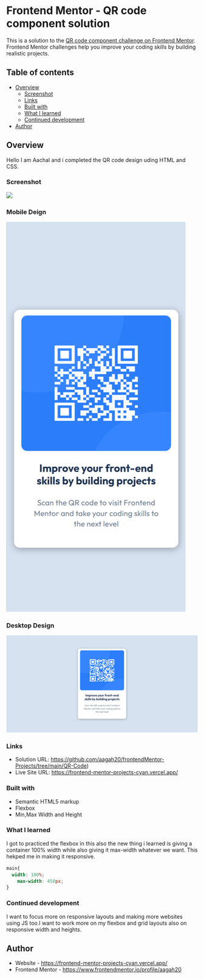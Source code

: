 # Frontend Mentor - QR code component solution

This is a solution to the [QR code component challenge on Frontend Mentor](https://www.frontendmentor.io/challenges/qr-code-component-iux_sIO_H). Frontend Mentor challenges help you improve your coding skills by building realistic projects. 

## Table of contents

- [Overview](#overview)
  - [Screenshot](#screenshot)
  - [Links](#links)
  - [Built with](#built-with)
  - [What I learned](#what-i-learned)
  - [Continued development](#continued-development)
- [Author](#author)



## Overview
Hello I am Aachal and i completed the QR code design uding HTML and CSS.

### Screenshot

![](./screenshot.jpg)

### Mobile Deign
![alt text](image-2.png)

### Desktop Design
![alt text](image-3.png)


### Links

- Solution URL: https://github.com/aagah20/frontendMentor-Projects/tree/main/QR-Code)
- Live Site URL: https://frontend-mentor-projects-cyan.vercel.app/


### Built with

- Semantic HTML5 markup
- Flexbox
- Min,Max Width and Height

### What I learned

I got to practiced the flexbox in this also the new thing i learned is giving a container 100% width while also giving it max-width whatever we want. This hekped me in making it responsive.

```css
main{
  width: 100%;
    max-width: 450px;
}
```


### Continued development

I want to focus more on responsive layouts and making more websites using JS too.I want to work more on my flexbox and grid layouts also on responsive width and heights.


## Author

- Website - https://frontend-mentor-projects-cyan.vercel.app/
- Frontend Mentor - https://www.frontendmentor.io/profile/aagah20

